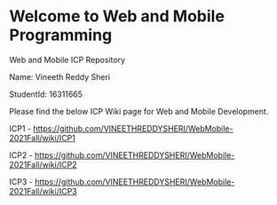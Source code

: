# Welcome to Web and Mobile Programming
Web and Mobile ICP Repository

Name: Vineeth Reddy Sheri

StudentId: 16311665

Please find the below ICP Wiki page for Web and Mobile Development.

ICP1 - https://github.com/VINEETHREDDYSHERI/WebMobile-2021Fall/wiki/ICP1

ICP2 - https://github.com/VINEETHREDDYSHERI/WebMobile-2021Fall/wiki/ICP2

ICP3 - https://github.com/VINEETHREDDYSHERI/WebMobile-2021Fall/wiki/ICP3
